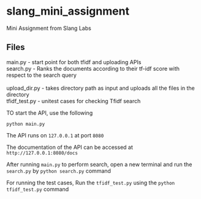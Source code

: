 # slang_mini_assignment
 Mini Assignment from Slang Labs

## Files

main.py  - start point for both tfidf and uploading APIs <br>
search.py - Ranks the documents according to their tf-idf score with respect to the search query <br>  
upload_dir.py - takes directory path as input and uploads all the files in the directory <br>
tfidf_test.py - unitest cases for checking Tfidf search <br>
 
 
TO start the API, use the following 

```
python main.py
```

The API runs on `127.0.0.1` at port `8080`

The documentation of the API can be accessed at `http://127.0.0.1:8080/docs`

After running `main.py` to perform search, open a new terminal and run the `search.py` by `python search.py` command

For running the test cases, Run the `tfidf_test.py` using the `python tfidf_test.py` command

